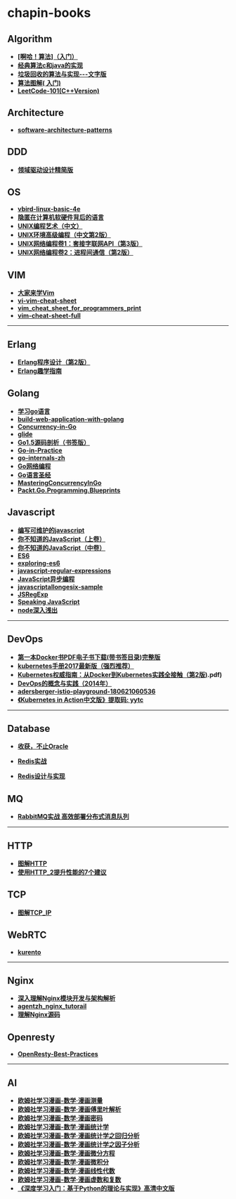 # chapin-books

## Algorithm

- **[[啊哈！算法]（入门）](algorithm/[啊哈！算法]（入门）.pdf)**
- **[经典算法c和java的实现](algorithm/经典算法c和java的实现.zip)**
- **[垃圾回收的算法与实现---文字版](algorithm/垃圾回收的算法与实现---文字版.pdf)**
- **[算法图解( 入门)](algorithm/算法图解(入门).pdf)**
- **[LeetCode-101(C++Version)](algorithm/LeetCode-101(C++Version).pdf)**

## Architecture

- **[software-architecture-patterns](architecture/software-architecture-patterns.pdf)**

## DDD

- **[领域驱动设计精简版](ddd/领域驱动设计精简版.pdf)**

## OS

- **[vbird-linux-basic-4e](os/vbird-linux-basic-4e.pdf)**
- **[隐匿在计算机软硬件背后的语言](os/隐匿在计算机软硬件背后的语言.pdf)**
- **[UNIX编程艺术（中文）](os/UNIX编程艺术（中文）.pdf)**
- **[UNIX环境高级编程（中文第2版）](os/UNIX环境高级编程（中文第2版）.pdf)**
- **[UNIX网络编程卷1：套接字联网API（第3版）](os/UNIX网络编程卷1：套接字联网API（第3版）.pdf)**
- **[UNIX网络编程卷2：进程间通信（第2版）](os/UNIX网络编程卷2：进程间通信（第2版）.pdf)**

## VIM

- **[大家来学Vim](vim/大家来学Vim.pdf)**
- **[vi-vim-cheat-sheet](vim/vi-vim-cheat-sheet.gif)**
- **[vim_cheat_sheet_for_programmers_print](vim/vim_cheat_sheet_for_programmers_print.png)**
- **[vim-cheat-sheet-full](vim/vim-cheat-sheet-full.png)**

---

## Erlang

- **[Erlang程序设计（第2版）](erlang/Erlang程序设计（第2版）.pdf)**
- **[Erlang趣学指南](erlang/Erlang趣学指南.pdf)**

## Golang 

- **[学习go语言](golang/学习go语言.pdf)**
- **[build-web-application-with-golang](golang/build-web-application-with-golang.pdf)**
- **[Concurrency-in-Go](golang/Concurrency-in-Go.pdf)**
- **[glide](golang/glide.pdf)**
- **[Go1.5源码剖析（书签版）](golang/Go1.5源码剖析（书签版）.pdf)**
- **[Go-in-Practice](golang/Go-in-Practice.pdf)**
- **[go-internals-zh](golang/go-internals-zh.pdf)**
- **[Go网络编程](golang/Go网络编程.pdf)**
- **[Go语言圣经](golang/Go语言圣经.pdf)**
- **[MasteringConcurrencyInGo](golang/MasteringConcurrencyInGo.pdf)**
- **[Packt.Go.Programming.Blueprints](golang/Packt.Go.Programming.Blueprints.pdf)**

## Javascript

- **[编写可维护的javascript](javascript/编写可维护的javascript.pdf)**
- **[你不知道的JavaScript（上卷）](javascript/你不知道的JavaScript（上卷）.pdf)**
- **[你不知道的JavaScript（中卷）](javascript/你不知道的JavaScript（中卷）.pdf)**
- **[ES6](javascript/ES6.pdf)**
- **[exploring-es6](javascript/exploring-es6.pdf)**
- **[javascript-regular-expressions](javascript/javascript-regular-expressions.rar)**
- **[JavaScript异步编程](javascript/JavaScript异步编程.pdf)**
- **[javascriptallongesix-sample](javascript/javascriptallongesix-sample.pdf.pdf)**
- **[JSRegExp](javascript/JSRegExp.pdf)**
- **[Speaking JavaScript](javascript/SpeakingJavaScript.pdf)**
- **[node深入浅出](javascript/node深入浅出.pdf)**

---

## DevOps

- **[第一本Docker书PDF电子书下载(带书签目录)完整版](devops/第一本Docker书PDF电子书下载(带书签目录)完整版.pdf)**
- **[kubernetes手册2017最新版（强烈推荐）](devops/kubernetes手册2017最新版（强烈推荐）.pdf)**
- **[Kubernetes权威指南：从Docker到Kubernetes实践全接触（第2版)](devops/Kubernetes权威指南：从Docker到Kubernetes实践全接触（第2版).pdf)**
- **[DevOps的概念与实践（2014年）](devops/DevOps的概念与实践（2014年）.pdf)**
- **[adersberger-istio-playground-180621060536](devops/adersberger-istio-playground-180621060536.pdf)**
- **[《Kubernetes in Action中文版》提取码: yytc ](https://pan.baidu.com/s/1K8P_Myv379pH8nJAIF7k-Q)** 

---

## Database

- **[收获，不止Oracle](database/收获，不止Oracle.pdf)**

- **[Redis实战](database/Redis实战.pdf)**

- **[Redis设计与实现](database/Redis设计与实现.pdf)**

## MQ

- **[RabbitMQ实战  高效部署分布式消息队列](mq/RabbitMQ实战-高效部署分布式消息队列.pdf)**

---

## HTTP

- **[图解HTTP](http/图解HTTP.pdf)**
- **[使用HTTP_2提升性能的7个建议](http/使用HTTP_2提升性能的7个建议.pdf)**

## TCP

- **[图解TCP_IP](tcp/图解TCP_IP.pdf)**

## WebRTC

- **[kurento](webrtc/kurento.docx)**

---

## Nginx

- **[深入理解Nginx模块开发与架构解析](nginx/深入理解Nginx模块开发与架构解析.pdf)**
- **[agentzh_nginx_tutorail](nginx/agentzh_nginx_tutorail)**
- **[理解Nginx源码](nginx/理解Nginx源码.pdf)**

## Openresty

- **[OpenResty-Best-Practices](or/OpenResty-Best-Practices.pdf)**

---

## AI

- **[欧姆社学习漫画-数学·漫画测量](ai/欧姆社学习漫画-数学·漫画测量.pdf)**
- **[欧姆社学习漫画-数学·漫画傅里叶解析](ai/欧姆社学习漫画-数学·漫画傅里叶解析.pdf)**
- **[欧姆社学习漫画-数学·漫画密码](ai/欧姆社学习漫画-数学·漫画密码.pdf)**
- **[欧姆社学习漫画-数学·漫画统计学](ai/欧姆社学习漫画-数学·漫画统计学.pdf)**
- **[欧姆社学习漫画-数学·漫画统计学之回归分析](ai/欧姆社学习漫画-数学·漫画统计学之回归分析.pdf)**
- **[欧姆社学习漫画-数学·漫画统计学之因子分析](ai/欧姆社学习漫画-数学·漫画统计学之因子分析.pdf)**
- **[欧姆社学习漫画-数学·漫画微分方程](ai/欧姆社学习漫画-数学·漫画微分方程.pdf)**
- **[欧姆社学习漫画-数学·漫画微积分](ai/欧姆社学习漫画-数学·漫画微积分.pdf)**
- **[欧姆社学习漫画-数学·漫画线性代数](ai/欧姆社学习漫画-数学·漫画线性代数.pdf)**
- **[欧姆社学习漫画-数学·漫画虚数和复数](ai/欧姆社学习漫画-数学·漫画虚数和复数.pdf)**
- **[《深度学习入门：基于Python的理论与实现》高清中文版](ai/《深度学习入门：基于Python的理论与实现》高清中文版.pdf)**





